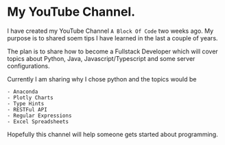 # My YouTube Channel.

I have created my YouTube Channel `A Block Of Code` two weeks ago. My purpose is to shared soem tips
I have learned in the last a couple of years.


The plan is to share how to become a Fullstack Developer which will cover topics about Python, Java,
Javascript/Typescript and some server configurations.

Currently I am sharing why I chose python and the topics would be

    - Anaconda
    - Plotly Charts
    - Type Hints
    - RESTFul API
    - Regular Expressions
    - Excel Spreadsheets

Hopefully this channel will help someone gets started about programming.